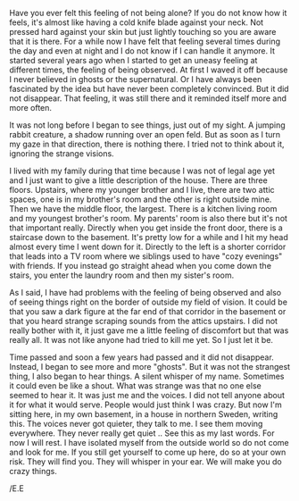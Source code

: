 Have you ever felt this feeling of not being alone? If you do not know how it feels, it's almost like having a cold knife blade against your neck. Not pressed hard against your skin but just lightly touching so you are aware that it is there. For a while now I have felt that feeling several times during the day and even at night and I do not know if I can handle it anymore. It started several years ago when I started to get an uneasy feeling at different times, the feeling of being observed. At first I waved it off because I never believed in ghosts or the supernatural. Or I have always been fascinated by the idea but have never been completely convinced. But it did not disappear. That feeling, it was still there and it reminded itself more and more often. 

It was not long before I began to see things, just out of my sight. A jumping rabbit creature, a shadow running over an open feld. But as soon as I turn my gaze in that direction, there is nothing there. I tried not to think about it, ignoring the strange visions. 

I lived with my family during that time because I was not of legal age yet and I just want to give a little description of the house. There are three floors. Upstairs, where my younger brother and I live, there are two attic spaces, one is in my brother's room and the other is right outside mine. Then we have the middle floor, the largest. There is a kitchen living room and my youngest brother's room. My parents' room is also there but it's not that important really. Directly when you get inside the front door, there is a staircase down to the basement. It's pretty low for a while and I hit my head almost every time I went down for it. Directly to the left is a shorter corridor that leads into a TV room where we siblings used to have "cozy evenings" with friends. If you instead go straight ahead when you come down the stairs, you enter the laundry room and then my sister's room.

As I said, I have had problems with the feeling of being observed and also of seeing things right on the border of outside my field of vision. It could be that you saw a dark figure at the far end of that corridor in the basement or that you heard strange scraping sounds from the attics upstairs. I did not really bother with it, it just gave me a little feeling of discomfort but that was really all. It was not like anyone had tried to kill me yet. So I just let it be. 

Time passed and soon a few years had passed and it did not disappear. Instead, I began to see more and more "ghosts". But it was not the strangest thing, I also began to hear things. A silent whisper of my name. Sometimes it could even be like a shout. What was strange was that no one else seemed to hear it. It was just me and the voices. I did not tell anyone about it for what it would serve. People would just think I was crazy. But now I'm sitting here, in my own basement, in a house in northern Sweden, writing this. The voices never got quieter, they talk to me. I see them moving everywhere. They never really get quiet .. See this as my last words. For now I will rest. I have isolated myself from the outside world so do not come and look for me. If you still get yourself to come up here, do so at your own risk. They will find you. They will whisper in your ear. We will make you do crazy things.

/E.E